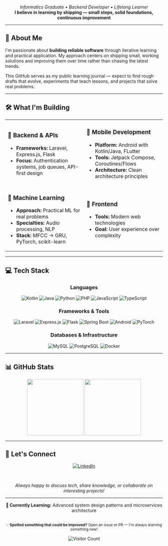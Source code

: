 <div align="center">

<br/>

<!-- Professional tagline with better visual hierarchy -->
<p align="center">
  <em>Informatics Graduate • Backend Developer • Lifelong Learner</em><br/>
  <strong>I believe in learning by shipping — small steps, solid foundations, continuous improvement</strong>
</p>

</div>

---

## 🎯 About Me

I'm passionate about **building reliable software** through iterative learning and practical application. My approach centers on shipping small, working solutions and improving them over time rather than chasing the latest trends.

This GitHub serves as my public learning journal — expect to find rough drafts that evolve, experiments that teach lessons, and projects that solve real problems.

---

## 🛠️ What I'm Building

<table>
<tr>
<td width="50%">

### 🔧 Backend & APIs
- **Frameworks:** Laravel, Express.js, Flask
- **Focus:** Authentication systems, job queues, API-first design

</td>
<td width="50%">

### 📱 Mobile Development
- **Platform:** Android with Kotlin/Java, FLutter
- **Tools:** Jetpack Compose, Coroutines/Flows
- **Architecture:** Clean architecture principles

</td>
</tr>
<tr>
<td width="50%">

### 🤖 Machine Learning
- **Approach:** Practical ML for real problems
- **Specialties:** Audio processing, NLP
- **Stack:** MFCC → GRU, PyTorch, scikit-learn

</td>
<td width="50%">

### 🎨 Frontend
- **Tools:** Modern web technologies
- **Goal:** User experience over complexity

</td>
</tr>
</table>

---

## 💻 Tech Stack

<div align="center">

### Languages
![Kotlin](https://img.shields.io/badge/Kotlin-7F52FF?style=for-the-badge&logo=kotlin&logoColor=white)
![Java](https://img.shields.io/badge/Java-ED8B00?style=for-the-badge&logo=openjdk&logoColor=white)
![Python](https://img.shields.io/badge/Python-3776AB?style=for-the-badge&logo=python&logoColor=white)
![PHP](https://img.shields.io/badge/PHP-777BB4?style=for-the-badge&logo=php&logoColor=white)
![JavaScript](https://img.shields.io/badge/JavaScript-F7DF1E?style=for-the-badge&logo=javascript&logoColor=black)
![TypeScript](https://img.shields.io/badge/TypeScript-007ACC?style=for-the-badge&logo=typescript&logoColor=white)

### Frameworks & Tools
![Laravel](https://img.shields.io/badge/Laravel-FF2D20?style=for-the-badge&logo=laravel&logoColor=white)
![Express.js](https://img.shields.io/badge/Express.js-404D59?style=for-the-badge&logo=express&logoColor=white)
![Flask](https://img.shields.io/badge/Flask-000000?style=for-the-badge&logo=flask&logoColor=white)
![Spring Boot](https://img.shields.io/badge/Spring_Boot-6DB33F?style=for-the-badge&logo=spring-boot&logoColor=white)
![Android](https://img.shields.io/badge/Android-3DDC84?style=for-the-badge&logo=android&logoColor=white)
![PyTorch](https://img.shields.io/badge/PyTorch-EE4C2C?style=for-the-badge&logo=pytorch&logoColor=white)

### Databases & Infrastructure
![MySQL](https://img.shields.io/badge/MySQL-4479A1?style=for-the-badge&logo=mysql&logoColor=white)
![PostgreSQL](https://img.shields.io/badge/PostgreSQL-316192?style=for-the-badge&logo=postgresql&logoColor=white)
![Docker](https://img.shields.io/badge/Docker-2496ED?style=for-the-badge&logo=docker&logoColor=white)

</div>

---

## 📊 GitHub Stats

<div align="center">

<img height="180em" src="https://github-readme-stats.vercel.app/api?username=izamul&show_icons=true&theme=tokyonight&include_all_commits=true&count_private=true"/>
<img height="180em" src="https://github-readme-stats.vercel.app/api/top-langs/?username=izamul&layout=compact&langs_count=8&theme=tokyonight"/>

</div>

---

## 🤝 Let's Connect

<div align="center">

[![LinkedIn](https://img.shields.io/badge/LinkedIn-izamulfikri-0077B5?style=for-the-badge&logo=linkedin&logoColor=white)](https://www.linkedin.com/in/izamulfikri)

<br/>

<p><em>Always happy to discuss tech, share knowledge, or collaborate on interesting projects!</em></p>

</div>

---

<div align="center">

**🌱 Currently Learning:** Advanced system design patterns and microservices architecture

<br/>

<sub>
💡 <strong>Spotted something that could be improved?</strong> Open an issue or PR — I'm always learning something new!
</sub>

<br/>

![Visitor Count](https://komarev.com/ghpvc/?username=izamul&color=blue&style=flat-square&label=Profile+Views)

</div>
